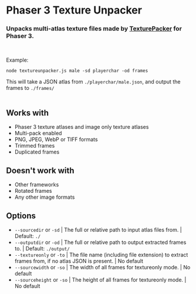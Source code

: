# Phaser 3 Texture Unpacker

### Unpacks multi-atlas texture files made by <a href="https://www.codeandweb.com/texturepacker">TexturePacker</a> for Phaser 3.

</br>

Example:

```
node textureunpacker.js male -sd playerchar -od frames
```

This will take a JSON atlas from `./playerchar/male.json`, and output the frames to `./frames/`
</br>
</br>

## Works with

-   Phaser 3 texture atlases and image only texture atlases
-   Multi-pack enabled
-   PNG, JPEG, WebP or TIFF formats
-   Trimmed frames
-   Duplicated frames

## Doesn't work with

-   Other frameworks
-   Rotated frames
-   Any other image formats

## Options

-   `--sourcedir` or `-sd` | The full or relative path to input atlas files from. | Default: `./`
-   `--outputdir` or `-od` | The full or relative path to output extracted frames to. | Default: `./output/`
-   `--textureonly` or `-to` | The file name (including file extension) to extract frames from, if no atlas JSON is present. | No default
-   `--sourcewidth` or `-so` | The width of all frames for textureonly mode. | No default
-   `--sourceheight` or `-so` | The height of all frames for textureonly mode. | No default

